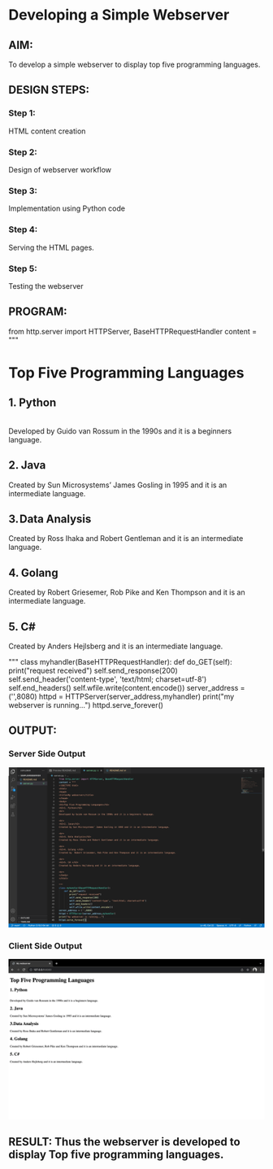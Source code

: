 # Developing a Simple Webserver
## AIM:
To develop a simple webserver to display top five programming languages.

## DESIGN STEPS:
### Step 1: 
HTML content creation
### Step 2:
Design of webserver workflow
### Step 3:
Implementation using Python code
### Step 4:
Serving the HTML pages.
### Step 5:
Testing the webserver

## PROGRAM:
from http.server import HTTPServer, BaseHTTPRequestHandler
content = """
<!DOCTYPE html>
<html>
<head>
<title>My webserver</title>
</head>
<body>
<h1>Top Five Programming Languages</h1>
<h2>1. Python</h2>
<br>
Developed by Guido van Rossum in the 1990s and it is a beginners language.

<br>
<h2>2. Java</h2>
Created by Sun Microsystems’ James Gosling in 1995 and it is an intermediate language.

<br>
<h2>3. Data Analysis</h2>
Created by Ross Ihaka and Robert Gentleman and it is an intermediate language.

<br>
<h2>4. Golang </h2>
Created by  Robert Griesemer, Rob Pike and Ken Thompson and it is an intermediate language.

<br>
<h2>5. C# </h2>
Created by Anders Hejlsberg and it is an intermediate language.

<br>
</body>
</html>

"""
class myhandler(BaseHTTPRequestHandler):
    def do_GET(self):
        print("request received")
        self.send_response(200)
        self.send_header('content-type', 'text/html; charset=utf-8')
        self.end_headers()
        self.wfile.write(content.encode())
server_address = ('',8080)
httpd = HTTPServer(server_address,myhandler)
print("my webserver is running...")
httpd.serve_forever()

## OUTPUT:

### Server Side Output
![Server Side Output](./images/Serverside.png)

### Client Side Output
![Client Side Output](./images/clientside.png)

## RESULT: Thus the webserver is developed to display Top five programming languages.
